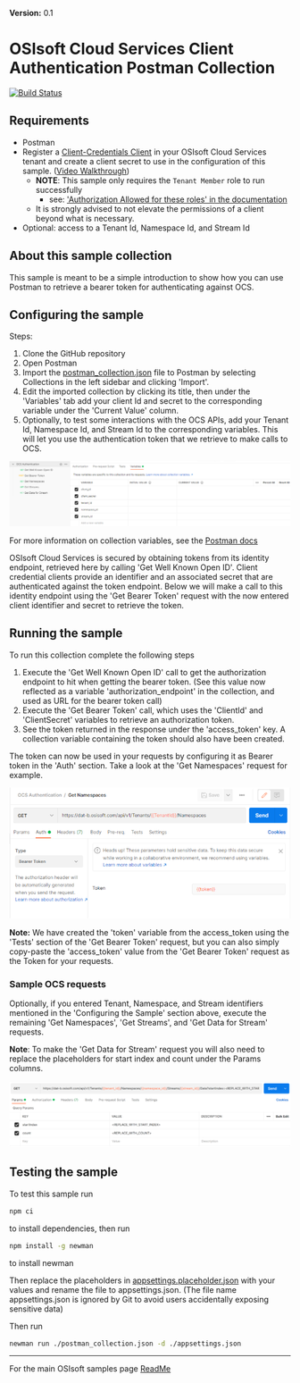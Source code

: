 **Version:** 0.1


# OSIsoft Cloud Services Client Authentication Postman Collection


[![Build Status](https://dev.azure.com/osieng/engineering/_apis/build/status/product-readiness/OCS/osisoft.sample-ocs-authentication-postman?repoName=osisoft%2Fsample-ocs-authentication-postman&branchName=main)](https://dev.azure.com/osieng/engineering/_build/latest?definitionId=4512&repoName=osisoft%2Fsample-ocs-authentication-postman&branchName=main)

## Requirements

- Postman 
- Register a [Client-Credentials Client](https://cloud.osisoft.com/clients) in your OSIsoft Cloud Services tenant and create a client secret to use in the configuration of this sample. ([Video Walkthrough](https://www.youtube.com/watch?v=JPWy0ZX9niU))
  - __NOTE__: This sample only requires the `Tenant Member` role to run successfully 
    - see: ['Authorization Allowed for these roles' in the documentation](https://docs.osisoft.com/bundle/ocs/page/api-reference/tenant/tenant-tenants.html#get-tenant) 
  - It is strongly advised to not elevate the permissions of a client beyond what is necessary.
- Optional: access to a Tenant Id, Namespace Id, and Stream Id 

## About this sample collection

This sample is meant to be a simple introduction to show how you can use Postman to retrieve a bearer token for authenticating against OCS.

## Configuring the sample

Steps:
1. Clone the GitHub repository
1. Open Postman
1. Import the [postman_collection.json](postman_collection.json) file to Postman by selecting Collections in the left sidebar and clicking 'Import'.
1. Edit the imported collection by clicking its title, then under the 'Variables' tab add your client Id and secret to the corresponding variable under the 'Current Value' column. 
1. Optionally, to test some interactions with the OCS APIs, add your Tenant Id, Namespace Id, and Stream Id to the corresponding variables. This will let you use the authentication token that we retrieve to make calls to OCS.

![Adding Variables](Images/variables.png)

For more information on collection variables, see the [Postman docs](https://learning.postman.com/docs/sending-requests/variables/#defining-collection-variables)

OSIsoft Cloud Services is secured by obtaining tokens from its identity endpoint, retrieved here by calling 'Get Well Known Open ID'. Client credential clients provide an identifier and an associated secret that are authenticated against the token endpoint. Below we will make a call to this identity endpoint using the 'Get Bearer Token' request with the now entered client identifier and secret to retrieve the token.

## Running the sample

To run this collection complete the following steps

1. Execute the 'Get Well Known Open ID' call to get the authorization endpoint to hit when getting the bearer token. (See this value now reflected as a variable 'authorization_endpoint' in the collection, and used as URL for the bearer token call)
1. Execute the 'Get Bearer Token' call, which uses the 'ClientId' and 'ClientSecret' variables to retrieve an authorization token. 
1. See the token returned in the response under the 'access_token' key. A collection variable containing the token should also have been created.

The token can now be used in your requests by configuring it as Bearer token in the 'Auth' section. Take a look at the 'Get Namespaces' request for example.

![Placeholders](Images/token.png)

**Note:** We have created the 'token' variable from the access_token using the 'Tests' section of the 'Get Bearer Token' request, but you can also simply copy-paste the 'access_token' value from the 'Get Bearer Token' request as the Token for your requests.

### Sample OCS requests

Optionally, if you entered Tenant, Namespace, and Stream identifiers mentioned in the 'Configuring the Sample' section above, execute the remaining 'Get Namespaces', 'Get Streams', and 'Get Data for Stream' requests. 

**Note**: To make the 'Get Data for Stream' request you will also need to replace the placeholders for start index and count under the Params columns.

![Placeholders](Images/placeholders.png)


## Testing the sample

To test this sample run
```bash
npm ci
```
to install dependencies, then run
```bash
npm install -g newman
```
to install newman

Then replace the placeholders in [appsettings.placeholder.json](appsettings.placeholder.json) with your values and rename the file to appsettings.json. (The file name appsettings.json is ignored by Git to avoid users accidentally exposing sensitive data) 

Then run
```bash
newman run ./postman_collection.json -d ./appsettings.json
```

---

For the main OSIsoft samples page [ReadMe](https://github.com/osisoft/OSI-Samples)

